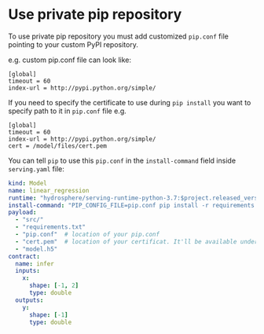 # Use private pip repository
To use private pip repository you must add customized `pip.conf` file pointing
 to your custom PyPI repository. 

e.g. custom pip.conf file can look like:
```
[global]
timeout = 60
index-url = http://pypi.python.org/simple/
```

If you need to specify the certificate to use during `pip install`
 you want to specify path to it in `pip.conf` file e.g.
```
[global]
timeout = 60
index-url = http://pypi.python.org/simple/
cert = /model/files/cert.pem
```


You can tell `pip` to use this `pip.conf` in the `install-command` field inside `serving.yaml` file:
```yaml
kind: Model
name: linear_regression
runtime: "hydrosphere/serving-runtime-python-3.7:$project.released_version$"
install-command: "PIP_CONFIG_FILE=pip.conf pip install -r requirements.txt"
payload:
  - "src/"
  - "requirements.txt"
  - "pip.conf"  # location of your pip.conf
  - "cert.pem"  # location of your certificat. It'll be available under /model/files/cert.pem
  - "model.h5"
contract:
  name: infer
  inputs:
    x:
      shape: [-1, 2]
      type: double
  outputs:
    y:
      shape: [-1]
      type: double
```
